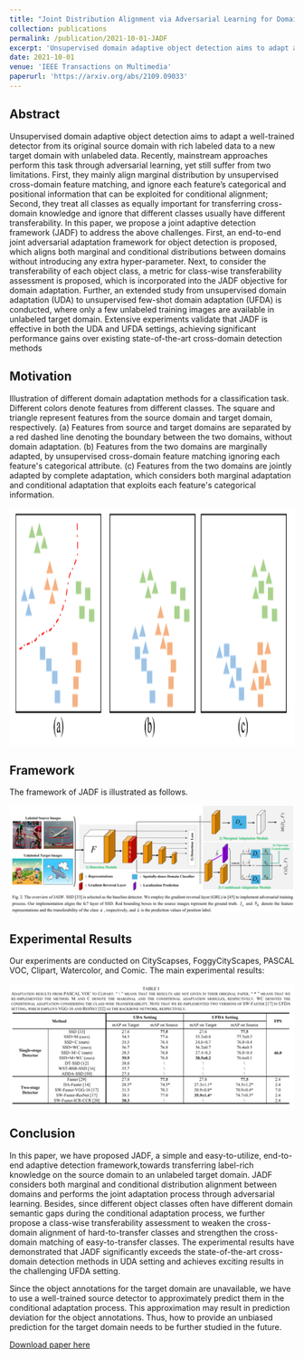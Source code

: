 ```yaml
---
title: "Joint Distribution Alignment via Adversarial Learning for Domain Adaptive Object Detection"
collection: publications
permalink: /publication/2021-10-01-JADF
excerpt: 'Unsupervised domain adaptive object detection aims to adapt a well-trained detector from its original source domain with rich labeled data to a new target domain with unlabeled data. Recently, mainstream approaches perform this task through adversarial learning, yet still suffer from two limitations. First, they mainly align marginal distribution by unsupervised cross-domain feature matching, and ignore each feature’s categorical and positional information that can be exploited for conditional alignment; Second, they treat all classes as equally important for transferring cross-domain knowledge and ignore that different classes usually have different transferability. In this paper, we propose a joint adaptive detection framework (JADF) to address the above challenges. First, an end-to-end joint adversarial adaptation framework for object detection is proposed, which aligns both marginal and conditional distributions between domains without introducing any extra hyper-parameter. Next, to consider the transferability of each object class, a metric for class-wise transferability assessment is proposed, which is incorporated into the JADF objective for domain adaptation. Further, an extended study from unsupervised domain adaptation (UDA) to unsupervised few-shot domain adaptation (UFDA) is conducted, where only a few unlabeled training images are available in unlabeled target domain. Extensive experiments validate that JADF is effective in both the UDA and UFDA settings, achieving significant performance gains over existing state-of-the-art cross-domain detection methods'
date: 2021-10-01
venue: 'IEEE Transactions on Multimedia'
paperurl: 'https://arxiv.org/abs/2109.09033'
---
```


## Abstract
Unsupervised domain adaptive object detection aims to adapt a well-trained detector from its original source domain with rich labeled data to a new target domain with unlabeled data. Recently, mainstream approaches perform this task through adversarial learning, yet still suffer from two limitations. First, they mainly align marginal distribution by unsupervised cross-domain feature matching, and ignore each feature’s categorical and positional information that can be exploited for conditional alignment; Second, they treat all classes as equally important for transferring cross-domain knowledge and ignore that different classes usually have different transferability. In this paper, we propose a joint adaptive detection framework (JADF) to address the above challenges. First, an end-to-end joint adversarial adaptation framework for object detection is proposed, which aligns both marginal and conditional distributions between domains without introducing any extra hyper-parameter. Next, to consider the transferability of each object class, a metric for class-wise transferability assessment is proposed, which is incorporated into the JADF objective for domain adaptation. Further, an extended study from unsupervised domain adaptation (UDA) to unsupervised few-shot domain adaptation (UFDA) is conducted, where only a few unlabeled training images are available in unlabeled target domain. Extensive experiments validate that JADF is effective in both the UDA and UFDA settings, achieving significant performance gains over existing state-of-the-art cross-domain detection methods

## Motivation
Illustration of different domain adaptation methods for a classification task. Different colors denote features from different classes. The square and triangle represent features from the source domain and target domain, respectively. (a) Features from source and target domains are separated by a red dashed line denoting the boundary between the two domains, without domain adaptation. (b) Features from the two domains are marginally adapted, by unsupervised cross-domain feature matching ignoring each feature's categorical attribute. (c) Features from the two domains are jointly adapted by complete adaptation, which considers both marginal adaptation and conditional adaptation that exploits each feature's categorical information.

<p align="center">
  <img src="../images/jadf-motivation.png" width="100%" height="420">
</p>


## Framework
The framework of JADF is illustrated as follows.

<img src='/images/jadf-framework.png'>

## Experimental Results
Our experiments are conducted on CityScapses, FoggyCityScapes, PASCAL VOC, Clipart, Watercolor, and Comic. The main experimental results:

<img src='/images/jadf-exp.png'>

## Conclusion
In this paper, we have proposed JADF, a simple and easy-to-utilize, end-to-end adaptive detection framework,towards transferring label-rich knowledge on the source
domain to an unlabeled target domain. JADF considers both marginal and conditional distribution alignment between domains and performs the joint adaptation process through adversarial learning. Besides, since different object classes often have different domain semantic gaps during the conditional adaptation process, we further propose a class-wise
transferability assessment to weaken the cross-domain alignment of hard-to-transfer classes and strengthen the cross-domain matching of easy-to-transfer classes. The
experimental results have demonstrated that JADF significantly exceeds the state-of-the-art cross-domain detection methods in UDA setting and achieves exciting results in the challenging UFDA setting. 

Since the object annotations for the target domain are unavailable, we have to use a well-trained source detector to approximately predict them in the conditional adaptation process. This approximation may result in prediction deviation for the object annotations. Thus, how to provide an unbiased prediction for the target domain needs to be further studied in the future.


[Download paper here](https://arxiv.org/abs/2109.09033)